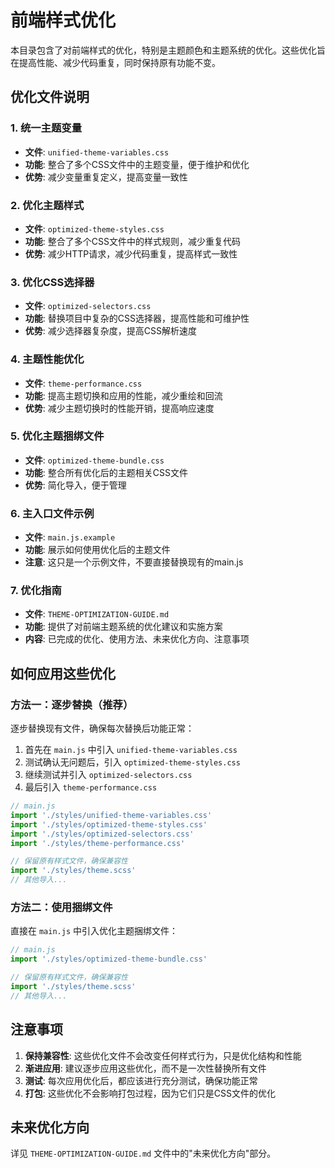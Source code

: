 # 前端样式优化

本目录包含了对前端样式的优化，特别是主题颜色和主题系统的优化。这些优化旨在提高性能、减少代码重复，同时保持原有功能不变。

## 优化文件说明

### 1. 统一主题变量
- **文件**: `unified-theme-variables.css`
- **功能**: 整合了多个CSS文件中的主题变量，便于维护和优化
- **优势**: 减少变量重复定义，提高变量一致性

### 2. 优化主题样式
- **文件**: `optimized-theme-styles.css`
- **功能**: 整合了多个CSS文件中的样式规则，减少重复代码
- **优势**: 减少HTTP请求，减少代码重复，提高样式一致性

### 3. 优化CSS选择器
- **文件**: `optimized-selectors.css`
- **功能**: 替换项目中复杂的CSS选择器，提高性能和可维护性
- **优势**: 减少选择器复杂度，提高CSS解析速度

### 4. 主题性能优化
- **文件**: `theme-performance.css`
- **功能**: 提高主题切换和应用的性能，减少重绘和回流
- **优势**: 减少主题切换时的性能开销，提高响应速度

### 5. 优化主题捆绑文件
- **文件**: `optimized-theme-bundle.css`
- **功能**: 整合所有优化后的主题相关CSS文件
- **优势**: 简化导入，便于管理

### 6. 主入口文件示例
- **文件**: `main.js.example`
- **功能**: 展示如何使用优化后的主题文件
- **注意**: 这只是一个示例文件，不要直接替换现有的main.js

### 7. 优化指南
- **文件**: `THEME-OPTIMIZATION-GUIDE.md`
- **功能**: 提供了对前端主题系统的优化建议和实施方案
- **内容**: 已完成的优化、使用方法、未来优化方向、注意事项

## 如何应用这些优化

### 方法一：逐步替换（推荐）

逐步替换现有文件，确保每次替换后功能正常：

1. 首先在 `main.js` 中引入 `unified-theme-variables.css`
2. 测试确认无问题后，引入 `optimized-theme-styles.css`
3. 继续测试并引入 `optimized-selectors.css`
4. 最后引入 `theme-performance.css`

```js
// main.js
import './styles/unified-theme-variables.css'
import './styles/optimized-theme-styles.css'
import './styles/optimized-selectors.css'
import './styles/theme-performance.css'

// 保留原有样式文件，确保兼容性
import './styles/theme.scss'
// 其他导入...
```

### 方法二：使用捆绑文件

直接在 `main.js` 中引入优化主题捆绑文件：

```js
// main.js
import './styles/optimized-theme-bundle.css'

// 保留原有样式文件，确保兼容性
import './styles/theme.scss'
// 其他导入...
```

## 注意事项

1. **保持兼容性**: 这些优化文件不会改变任何样式行为，只是优化结构和性能
2. **渐进应用**: 建议逐步应用这些优化，而不是一次性替换所有文件
3. **测试**: 每次应用优化后，都应该进行充分测试，确保功能正常
4. **打包**: 这些优化不会影响打包过程，因为它们只是CSS文件的优化

## 未来优化方向

详见 `THEME-OPTIMIZATION-GUIDE.md` 文件中的"未来优化方向"部分。
